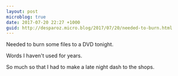 ```yaml
---
layout: post
microblog: true
date: 2017-07-20 22:27 +1000
guid: http://desparoz.micro.blog/2017/07/20/needed-to-burn.html
---
```

Needed to burn some files to a DVD tonight.

Words I haven't used for years.

So much so that I had to make a late night dash to the shops.

